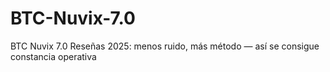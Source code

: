 # BTC-Nuvix-7.0
BTC Nuvix 7.0 Reseñas 2025: menos ruido, más método — así se consigue constancia operativa
